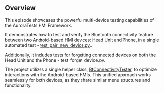 ## Overview
This episode showcases the powerful multi-device testing capabilities of the AuroraTests HMI Framework.

It demonstrates how to test and verify the Bluetooth connectivity feature between two Android-based HMI devices: Head Unit and Phone, in a single automated test - [test_pair_new_device.py](hmi_tests/src/test_pair_new_device.py)..

Additionally, it includes tests for forgetting connected devices on both the Head Unit and the Phone - [test_forget_device.py](hmi_tests/src/test_forget_device.py).

The project utilizes a single helper class, [BtConnectivityTester](hmi_tests/src/bt_connectiviy_tester.py), to optimize interactions with the Android-based HMIs. This unified approach works seamlessly for both devices, as they share similar menu structures and functionality.